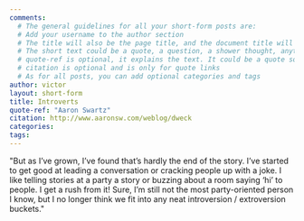 ```yaml
---
comments:
  # The general guidelines for all your short-form posts are:
  # Add your username to the author section
  # The title will also be the page title, and the document title will appear in the url address
  # The short text could be a quote, a question, a shower thought, anything really
  # quote-ref is optional, it explains the text. It could be a quote source, a location, a hashtag...
  # citation is optional and is only for quote links
  # As for all posts, you can add optional categories and tags
author: victor
layout: short-form
title: Introverts
quote-ref: "Aaron Swartz"
citation: http://www.aaronsw.com/weblog/dweck
categories:
tags:
---
```

<!-- Add your markdown here. See http://markdowntutorial.com/ for a getting-started guide -->
"But as I’ve grown, I’ve found that’s hardly the end of the story. I’ve started to get good at leading a conversation or cracking people up with a joke. I like telling stories at a party a story or buzzing about a room saying ‘hi’ to people. I get a rush from it! Sure, I’m still not the most party-oriented person I know, but I no longer think we fit into any neat introversion / extroversion buckets."